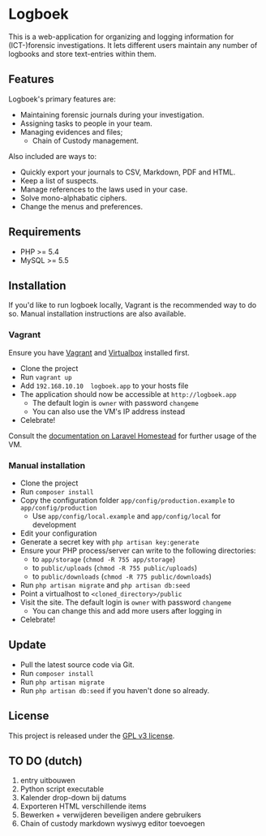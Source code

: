 # Logboek

This is a web-application for organizing and logging information for (ICT-)forensic investigations. It lets different users maintain any number of logbooks and store text-entries within them.

## Features

Logboek's primary features are:

* Maintaining forensic journals during your investigation.
* Assigning tasks to people in your team.
* Managing evidences and files;
	* Chain of Custody management.

Also included are ways to:

* Quickly export your journals to CSV, Markdown, PDF and HTML.
* Keep a list of suspects.
* Manage references to the laws used in your case.
* Solve mono-alphabatic ciphers.
* Change the menus and preferences.

## Requirements

* PHP >= 5.4
* MySQL >= 5.5

## Installation

If you'd like to run logboek locally, Vagrant is the recommended way to do so.
Manual installation instructions are also available.

### Vagrant

Ensure you have [Vagrant](http://vagrantup.com) and [Virtualbox](https://www.virtualbox.org) installed first.

* Clone the project
* Run `vagrant up`
* Add `192.168.10.10  logboek.app` to your hosts file
* The application should now be accessible at `http://logboek.app`
	* The default login is `owner` with password `changeme`
	* You can also use the VM's IP address instead
* Celebrate!

Consult the [documentation on Laravel Homestead](http://laravel.com/docs/4.2/homestead) for further usage of the VM.

### Manual installation

* Clone the project
* Run `composer install`
* Copy the configuration folder `app/config/production.example` to `app/config/production`
  * Use `app/config/local.example` and `app/config/local` for development
* Edit your configuration
* Generate a secret key with `php artisan key:generate`
* Ensure your PHP process/server can write to the following directories:
  * to `app/storage` (`chmod -R 755 app/storage`)
  * to `public/uploads` (`chmod -R 755 public/uploads`)
  * to `public/downloads` (`chmod -R 775 public/downloads`)
* Run `php artisan migrate` and `php artisan db:seed`
* Point a virtualhost to `<cloned_directory>/public`
* Visit the site. The default login is `owner` with password `changeme`
  * You can change this and add more users after logging in
* Celebrate!

## Update

* Pull the latest source code via Git.
* Run `composer install`
* Run `php artisan migrate`
* Run `php artisan db:seed` if you haven't done so already.

## License

This project is released under the [GPL v3 license](https://github.com/l0ngestever/logboek/blob/master/LICENSE.txt).

## TO DO (dutch)

1. entry uitbouwen
2. Python script executable
3. Kalender drop-down bij datums
4. Exporteren HTML verschillende items
5. Bewerken + verwijderen beveiligen andere gebruikers
6. Chain of custody markdown wysiwyg editor toevoegen
